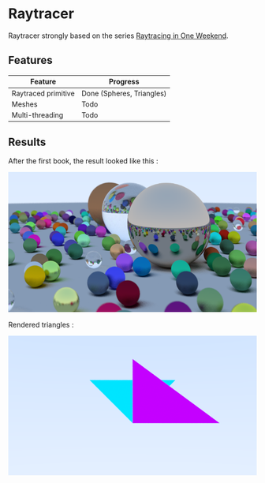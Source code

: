 # Raytracer

 Raytracer strongly based on the series 
 [Raytracing in One Weekend](https://raytracing.github.io/books/RayTracingInOneWeekend.html).

## Features 

| Feature                          | Progress                  |
|----------------------------------|---------------------------|
| Raytraced primitive              | Done (Spheres, Triangles) |
| Meshes                           | Todo                      |
| Multi-threading                  | Todo                      |

## Results

After the first book, the result looked like this :

![](Outputs/w-e1stResult.png)


Rendered triangles :

![](Outputs/triangles.png)
